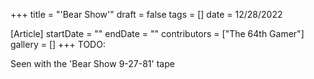 +++
title = "'Bear Show'"
draft = false
tags = []
date = 12/28/2022

[Article]
startDate = ""
endDate = ""
contributors = ["The 64th Gamer"]
gallery = []
+++
TODO:

Seen with the 'Bear Show 9-27-81' tape